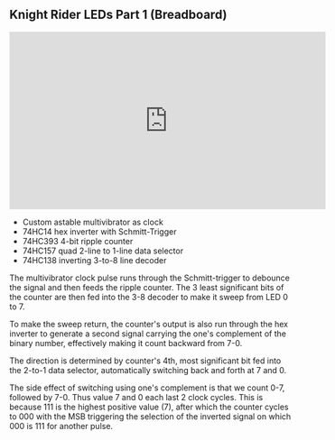 Knight Rider LEDs Part 1 (Breadboard)
--------------------------

<iframe width="560" height="315" src="https://www.youtube.com/embed/yOqT7gJiIEw" frameborder="0" allow="accelerometer; autoplay; encrypted-media; gyroscope; picture-in-picture" allowfullscreen></iframe>

* Custom astable multivibrator as clock
* 74HC14 hex inverter with Schmitt-Trigger
* 74HC393 4-bit ripple counter
* 74HC157 quad 2-line to 1-line data selector
* 74HC138 inverting 3-to-8 line decoder

The multivibrator clock pulse runs through the Schmitt-trigger to debounce the signal and then feeds the ripple counter. The 3 least significant bits of the counter are then fed into the 3-8 decoder to make it sweep from LED 0 to 7.

To make the sweep return, the counter's output is also run through the hex inverter to generate a second signal carrying the one's complement of the binary number, effectively making it count backward from 7-0.

The direction is determined by counter's 4th, most significant bit fed into the 2-to-1 data selector, automatically switching back and forth at 7 and 0.

The side effect of switching using one's complement is that we count 0-7, followed by 7-0. Thus value 7 and 0 each last 2 clock cycles. This is because 111 is the highest positive value (7), after which the counter cycles to 000 with the MSB triggering the selection of the inverted signal on which 000 is 111 for another pulse.
